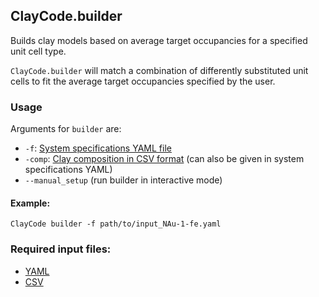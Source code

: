 ## ClayCode.builder 

Builds clay models based on average target occupancies for a specified unit cell type.

`ClayCode.builder` will match a combination of differently substituted unit cells to fit the average target occupancies specified by the user.


### Usage

Arguments for `builder` are:
* `-f`: [System specifications YAML file](YAML.md)
* `-comp`: [Clay composition in CSV format](CSV.md) (can also be given in system specifications YAML)
* `--manual_setup` (run builder in interactive mode)


#### Example:

```shell
ClayCode builder -f path/to/input_NAu-1-fe.yaml
```


### Required input files:

* [YAML](YAML.md)
* [CSV](CSV.md)